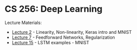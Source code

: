 # CS 256: Deep Learning

Lecture Materials:

- [Lecture 2](lecture_2) - Linearity, Non-linearity, Keras intro and MNIST
- [Lecture 7](lecture_7) - Feedforward Networks, Regularization
- [Lecture 15](lecture_14) - LSTM examples - MNIST
